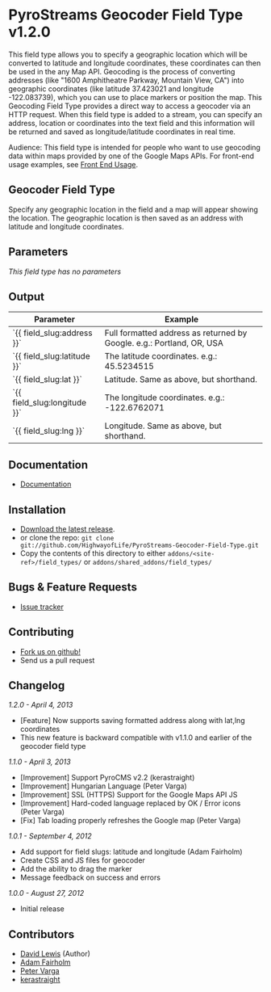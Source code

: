 # PyroStreams Geocoder Field Type v1.2.0

This field type allows you to specify a geographic location which will be converted to latitude and longitude coordinates, these coordinates can then be used in the any Map API.
Geocoding is the process of converting addresses (like "1600 Amphitheatre Parkway, Mountain View, CA") into geographic coordinates (like latitude 37.423021 and longitude -122.083739), which you can use to place markers or position the map. This Geocoding Field Type provides a direct way to access a geocoder via an HTTP request. When this field type is added to a stream, you can specify an address, location or coordinates into the text field and this information will be returned and saved as longitude/latitude coordinates in real time.

Audience: This field type is intended for people who want to use geocoding data within maps provided by one of the Google Maps APIs.
For front-end usage examples, see [Front End Usage](http://github.com/HighwayofLife/PyroStreams-Geocoder-Field-Type/wiki/Front-End-Usage).

## Geocoder Field Type

Specify any geographic location in the field and a map will appear showing the location. The geographic location is then saved as an address with latitude and longitude coordinates.

## Parameters

_This field type has no parameters_

## Output

<table>
 <thead>
  <tr>
   <th>Parameter</th>
   <th>Example</th>
  </tr>
 </thead>
 <tbody>
  <tr>
   <td>`{{ field_slug:address }}`</td>
   <td>Full formatted address as returned by Google. e.g.: Portland, OR, USA</td>
  </tr>
  <tr>
   <td>`{{ field_slug:latitude }}`</td>
   <td>The latitude coordinates. e.g.: 45.5234515</td>
  </tr>
  <tr>
   <td>`{{ field_slug:lat }}`</td>
   <td>Latitude. Same as above, but shorthand.</td>
  </tr>
  <tr>
   <td>`{{ field_slug:longitude }}`</td>
   <td>The longitude coordinates. e.g.: -122.6762071</td>
  </tr>
  <tr>
   <td>`{{ field_slug:lng }}`</td>
   <td>Longitude. Same as above, but shorthand.</td>
  </tr>
</tbody>
</table>

## Documentation

 * [Documentation](http://github.com/HighwayofLife/PyroStreams-Geocoder-Field-Type/wiki)

## Installation

 * [Download the latest release](http://github.com/HighwayofLife/PyroStreams-Geocoder-Field-Type/tags).
 * or clone the repo: `git clone git://github.com/HighwayofLife/PyroStreams-Geocoder-Field-Type.git`
 * Copy the contents of this directory to either `addons/<site-ref>/field_types/` or `addons/shared_addons/field_types/`

## Bugs & Feature Requests

 * [Issue tracker](http://github.com/HighwayofLife/PyroStreams-Geocoder-Field-Type/issues)

## Contributing

 * [Fork us on github!](http://github.com/HighwayofLife/PyroStreams-Geocoder-Field-Type)
 * Send us a pull request

## Changelog

_1.2.0 - April 4, 2013_

* [Feature] Now supports saving formatted address along with lat,lng coordinates
* This new feature is backward compatible with v1.1.0 and earlier of the geocoder field type

_1.1.0 - April 3, 2013_

* [Improvement] Support PyroCMS v2.2 (kerastraight)
* [Improvement] Hungarian Language (Peter Varga)
* [Improvement] SSL (HTTPS) Support for the Google Maps API JS
* [Improvement] Hard-coded language replaced by OK / Error icons (Peter Varga)
* [Fix] Tab loading properly refreshes the Google map (Peter Varga)

_1.0.1 - September 4, 2012_

* Add support for field slugs: latitude and longitude (Adam Fairholm)
* Create CSS and JS files for geocoder
* Add the ability to drag the marker
* Message feedback on success and errors

_1.0.0 - August 27, 2012_

* Initial release

## Contributors

 * [David Lewis](http://github.com/HighwayofLife) (Author)
 * [Adam Fairholm](http://github.com/adamfairholm)
 * [Peter Varga](http://github.com/peet86)
 * [kerastraight](http://github.com/kerastraight)

